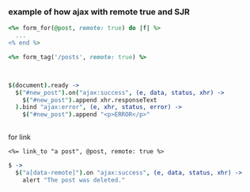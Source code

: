 ### example of how ajax with remote true and SJR

```ruby
<%= form_for(@post, remote: true) do |f| %>
  ...
<% end %>

<%= form_tag('/posts', remote: true) %>



```


```coffeescript

$(document).ready ->
  $("#new_post").on("ajax:success", (e, data, status, xhr) ->
    $("#new_post").append xhr.responseText
  ).bind "ajax:error", (e, xhr, status, error) ->
    $("#new_post").append "<p>ERROR</p>"
    

```


for link

```erb
<%= link_to "a post", @post, remote: true %>
```


```coffeescript
$ ->
  $("a[data-remote]").on "ajax:success", (e, data, status, xhr) ->
    alert "The post was deleted."    
    
```



